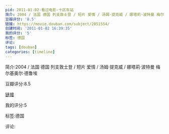 ```yaml
---
pid: 2011-01-02-看过电影-十区车站
简介: 2004 / 法国 德国 列支敦士登 / 短片 爱情 / 汤姆·提克威 / 娜塔莉·波特曼 梅尔基奥尔·德鲁埃
豆瓣评分: '8.5'
链接: https://movie.douban.com/subject/2051554/
创建时间: '2011-01-02 16:39:35'
我的评分: '5'
标签: 德国
评论:
tags: [douban]
categories: [timeline]
---
```

简介:2004 / 法国 德国 列支敦士登 / 短片 爱情 / 汤姆·提克威 / 娜塔莉·波特曼 梅尔基奥尔·德鲁埃

豆瓣评分:8.5

[链接](https://movie.douban.com/subject/2051554/)

我的评分:5

标签:德国

评论:

